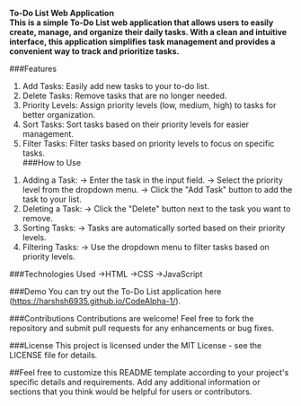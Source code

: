 **To-Do List Web Application**<br>
__This is a simple To-Do List web application that allows users to easily create, manage, and organize their daily tasks. With a clean and intuitive interface, this application simplifies task management and provides a convenient way to track and prioritize tasks.__<br>

###Features
1. Add Tasks: Easily add new tasks to your to-do list.
2. Delete Tasks: Remove tasks that are no longer needed.
3. Priority Levels: Assign priority levels (low, medium, high) to tasks for better organization.
4. Sort Tasks: Sort tasks based on their priority levels for easier management.
5. Filter Tasks: Filter tasks based on priority levels to focus on specific tasks.
   <br>
###How to Use
1) Adding a Task:
-> Enter the task in the input field.
-> Select the priority level from the dropdown menu.
-> Click the "Add Task" button to add the task to your list.
2) Deleting a Task:
-> Click the "Delete" button next to the task you want to remove.
3) Sorting Tasks:
-> Tasks are automatically sorted based on their priority levels.
4) Filtering Tasks:
-> Use the dropdown menu to filter tasks based on priority levels.
   
###Technologies Used
->HTML
->CSS
->JavaScript

###Demo
You can try out the To-Do List application here (https://harshsh6935.github.io/CodeAlpha-1/).

###Contributions
Contributions are welcome! Feel free to fork the repository and submit pull requests for any enhancements or bug fixes.

###License
This project is licensed under the MIT License - see the LICENSE file for details.

##Feel free to customize this README template according to your project's specific details and requirements. Add any additional information or sections that you think would be helpful for users or contributors.






